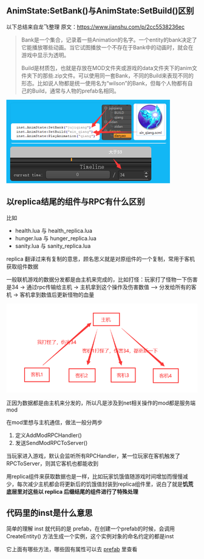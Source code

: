 ## AnimState:SetBank()与AnimState:SetBuild()区别

以下总结来自龙飞整理 原文：https://www.jianshu.com/p/2cc5538236ec

> Bank是一个集合，记录着一些Animation的名字。一个entity的bank决定了它能播放哪些动画。当它试图播放一个不存在于Bank中的动画时，就会在游戏中显示为透明。
>
> Build是材质包，也就是存放在MOD文件夹或游戏的data文件夹下的anim文件夹下的那些.zip文件。可以使用同一套Bank，不同的Build来表现不同的形态。比如说人物都是统一使用名为“wilson”的Bank，但每个人物都有自己的Build，通常与人物的prefab名相同。

![](images/20210730113726.png)

## 以replica结尾的组件与RPC有什么区别

比如

- health.lua 与 health_replica.lua
- hunger.lua 与 hunger_replica.lua
- sanity.lua 与 sanity_replica.lua

replica 翻译过来有复制的意思，顾名思义就是对原组件的一个复制，常用于客机获取组件数据

一般联机游戏的数据分发都是由主机来完成的，比如打怪：玩家打了怪物一下伤害是34 -> 通过rpc传输给主机 -> 主机拿到这个操作及伤害数值 —> 分发给所有的客机 -> 客机拿到数值后更新怪物的血量

![](images/20210726154546.png)

正因为数据都是由主机来分发的，所以凡是涉及到net相关操作的mod都是服务端mod

在mod里想与主机通信，做法一般分两步

1. 定义AddModRPCHandler()
2. 发送SendModRPCToServer()

当玩家进入游戏，默认会监听所有RPCHandler，某一位玩家在客机触发了RPCToServer，则其它客机也都能收到

用replica组件来获取数据也是一样，比如玩家饥饿值随游戏时间增加而慢慢减少，每次减少主机都会将更新后的饥饿值封装到replica组件里，说白了就是**饥荒底层里对这些以 replica 后缀结尾的组件进行了特殊处理**

## 代码里的inst是什么意思

简单的理解 inst 就代码的是 prefab，在创建一个prefab的时候，会调用 CreateEntity() 方法生成一个实例，这个实例对象的命名约定的都是inst

它上面有哪些方法，哪些固有属性可以去 [prefab](https://tomoya92.github.io/dstmod-tutorial/#/prefab) 里查看




















